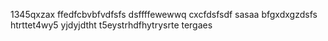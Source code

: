 1345qxzax
ffedfcbvbfvdfsfs
dsffffewewwq
cxcfdsfsdf
sasaa
bfgxdxgzdsfs
htrttet4wy5
yjdyjdtht
t5eystrhdfhytrysrte
tergaes

